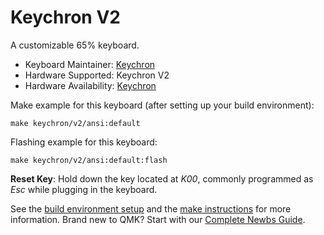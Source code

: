 # Keychron V2

A customizable 65% keyboard.

* Keyboard Maintainer: [Keychron](https://github.com/keychron)
* Hardware Supported: Keychron V2
* Hardware Availability: [Keychron](https://www.keychron.com)

Make example for this keyboard (after setting up your build environment):

    make keychron/v2/ansi:default

Flashing example for this keyboard:

    make keychron/v2/ansi:default:flash

**Reset Key**: Hold down the key located at *K00*, commonly programmed as *Esc* while plugging in the keyboard.

See the [build environment setup](https://docs.qmk.fm/#/getting_started_build_tools) and the [make instructions](https://docs.qmk.fm/#/getting_started_make_guide) for more information. Brand new to QMK? Start with our [Complete Newbs Guide](https://docs.qmk.fm/#/newbs).
